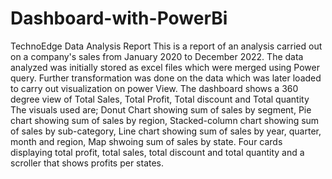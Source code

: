 # Dashboard-with-PowerBi
TechnoEdge Data Analysis Report
This is a report of an analysis carried out on a company's sales from January 2020 to December 2022.
The data analyzed was initially stored as excel files which were merged using Power query.
Further transformation was done on the data which was later loaded to carry out visualization on power View.
The dashboard shows a 360 degree view of Total Sales, Total Profit, Total discount and Total quantity
The visuals used are;
Donut Chart showing sum of sales by segment,
Pie chart showing sum of sales by region,
Stacked-column chart showing sum of sales by sub-category,
Line chart showing sum of sales by year, quarter, month and region,
Map shwoing sum of sales by state.
Four cards displaying total profit, total sales, total discount and total quantity
and a scroller that shows profits per states.
